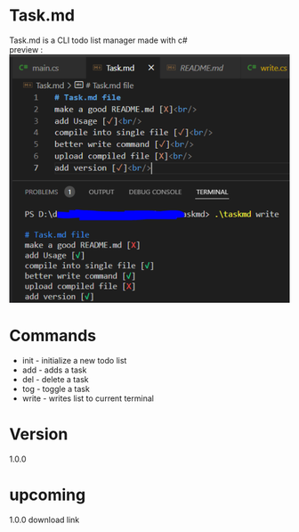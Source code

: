 # Task.md 
Task.md is a CLI todo list manager made with c#<br/>
preview : <br/>
![task](images\task.png "preview")

# Commands
* init - initialize a new todo list
* add - adds a task
* del - delete a task
* tog - toggle a task
* write - writes list to current terminal

# Version
1.0.0

# upcoming 
1.0.0 download link